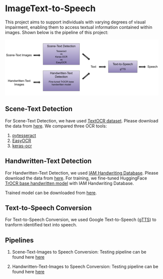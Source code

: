 # ImageText-to-Speech
This project aims to support individuals with varying degrees of visual impairment, enabling them to access textual information contained within images. Shown below is the pipeline of this project:


![img](https://github.com/rupalsaxena/ImageText-to-Speech/blob/main/plots/workflow.png)

## Scene-Text Detection
For Scene-Text Detection, we have used [TextOCR dataset](https://textvqa.org/textocr/). Please download the data from [here](https://uzh-my.sharepoint.com/personal/konstantina_timoleon_uzh_ch/_layouts/15/onedrive.aspx?id=%2Fpersonal%2Fkonstantina%5Ftimoleon%5Fuzh%5Fch%2FDocuments%2F3rd%20Semester%2FEssentials%20in%20Text%20and%20Speech%20Processing%2Fscene%5Ftext%5Fdetection%5Fdata&ga=1). 
We compared three OCR tools:

1. [pytesseract](https://pypi.org/project/pytesseract/)
2. [EasyOCR](https://www.jaided.ai/easyocr/tutorial/)
3. [keras-ocr](https://keras-ocr.readthedocs.io/en/latest/)

## Handwritten-Text Detection
For Handwritten-Text Detection, we used [IAM Handwriting Database](https://fki.tic.heia-fr.ch/databases/iam-handwriting-database#icdar02). Please download the data from [here](https://drive.google.com/drive/folders/1wyugoG02loRRZxBy1lSlxGP9iUIylUof). For training, we fine-tuned HuggingFace [TrOCR base handwritten model](https://arxiv.org/abs/2109.10282) with IAM Handwriting Database. 

Trained model can be downloaded from [here](https://drive.google.com/drive/folders/1zyJJtwI9xbyJJVeXs3k7xxDTXL08XnGI). 

## Text-to-Speech Conversion
For Text-to-Speech Conversion, we used Google Text-to-Speech ([gTTS](https://gtts.readthedocs.io/en/latest/)) to tranform identified text into speech.

## Pipelines
1. Scene-Text-Images to Speech Conversion: Testing pipeline can be found here [here](https://github.com/rupalsaxena/ImageText-to-Speech/blob/main/pipeline_std.py)

2. Handwritten-Text-Images to Speech Conversion: Testing pipeline can be found here [here](https://github.com/rupalsaxena/ImageText-to-Speech/blob/main/pipeline_htd.py)